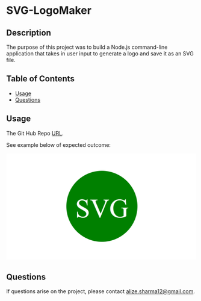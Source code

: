 # SVG-LogoMaker

## Description
The purpose of this project was to build a Node.js command-line application that takes in user input to generate a logo and save it as an SVG file.

## Table of Contents 
* [Usage](#usage)
* [Questions](#questions)

## Usage 
The  Git Hub Repo [URL](https://github.com/AlizaSharma/SVG-LogoMaker). 

See example below of expected outcome:

![SVG Logo Expected Outcome](./assets/10-oop-homework-demo.png)

## Questions 
If questions arise on the project, please contact alize.sharma12@gmail.com. 

